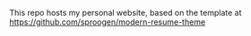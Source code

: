 This repo hosts my personal website, based on the template at https://github.com/sproogen/modern-resume-theme
